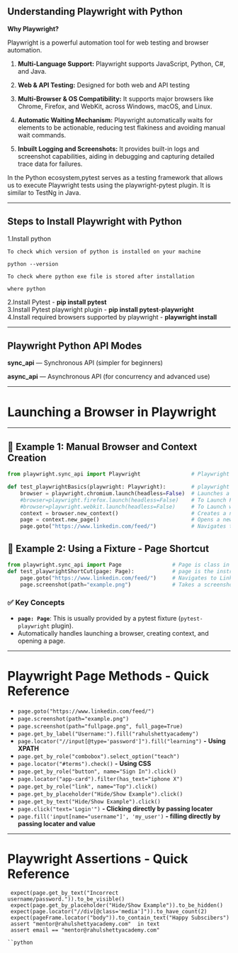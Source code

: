 ## Understanding Playwright with Python


**Why Playwright?**  

Playwright is a powerful automation tool for web testing and browser automation.

1. **Multi-Language Support:** Playwright supports JavaScript, Python, C#, and Java.
2. **Web & API Testing:** Designed for both web and API testing

3. **Multi-Browser & OS Compatibility:** It supports major browsers like Chrome, Firefox, and WebKit, across Windows, macOS, and Linux.

4. **Automatic Waiting Mechanism:** Playwright automatically waits for elements to be actionable, reducing test flakiness and avoiding manual wait commands.

5. **Inbuilt Logging and Screenshots:** It provides built-in logs and screenshot capabilities, aiding in debugging and capturing detailed trace data for failures.



In the Python ecosystem,pytest serves as a testing framework that allows us to execute Playwright tests using the playwright-pytest plugin. It is similar to TestNg in Java.

---

## Steps to Install Playwright with Python

1.Install python
```
To check which version of python is installed on your machine

python --version

To check where python exe file is stored after installation

where python
```
2.Install Pytest - **pip install pytest** </br>
3.Install Pytest playwright plugin - **pip install pytest-playwright** </br>
4.Install required browsers supported by playwright - **playwright install** </br>

---
## Playwright Python API Modes

**sync_api** — Synchronous API (simpler for beginners)

**async_api** — Asynchronous API (for concurrency and advanced use)

---

# Launching a Browser in Playwright



---

## 🔹 Example 1: Manual Browser and Context Creation

```python
from playwright.sync_api import Playwright                # Playwright is class in playwright.sync_api package

def test_playwrightBasics(playwright: Playwright):        # playwright is the instance of Playwright driver
    browser = playwright.chromium.launch(headless=False)  # Launches a Chromium browser with GUI
    #browser=playwright.firefox.launch(headless=False)    # To Launch Firefox browser
    #browser=playwright.webkit.launch(headless=False)     # To Launch webkit  browser
    context = browser.new_context()                       # Creates a new browser context (like a new browser profile)
    page = context.new_page()                             # Opens a new tab/page in the context
    page.goto("https://www.linkedin.com/feed/")           # Navigates to LinkedIn
```


## 🔹 Example 2: Using a Fixture - Page Shortcut

```python
from playwright.sync_api import Page                # Page is class in playwright.sync_api package
def test_playwrightShortCut(page: Page):            # page is the instrance of Playwright Page.
    page.goto("https://www.linkedin.com/feed/")     # Navigates to LinkedIn
    page.screenshot(path="example.png")             # Takes a screenshot of the current page
```

### ✅ Key Concepts

* **`page: Page`**: This is usually provided by a pytest fixture (`pytest-playwright` plugin).
* Automatically handles launching a browser, creating context, and opening a page.


---

# Playwright Page Methods - Quick Reference


- `page.goto("https://www.linkedin.com/feed/")`
- `page.screenshot(path="example.png")`
- `page.screenshot(path="fullpage.png", full_page=True)`
- `page.get_by_label("Username:").fill("rahulshettyacademy")`
- `page.locator("//input[@type='password']").fill("learning")`  **-** **Using XPATH**
- `page.get_by_role("combobox").select_option("teach")`
- `page.locator("#terms").check()`  **-** **Using CSS**
- `page.get_by_role("button", name="Sign In").click()`
- `page.locator("app-card").filter(has_text="iphone X")`
- `page.get_by_role("link", name="Top").click()`
- `page.get_by_placeholder("Hide/Show Example").click()`
- `page.get_by_text("Hide/Show Example").click()`
- `page.click("text='Login'")`  **- Clicking directly by passing locater**
- `page.fill('input[name="username"]', 'my_user')` **- filling directly by passing locater and value**

---

# Playwright Assertions - Quick Reference

```
 expect(page.get_by_text("Incorrect username/password.")).to_be_visible()
 expect(page.get_by_placeholder("Hide/Show Example")).to_be_hidden()
 expect(page.locator("//div[@class='media']")).to_have_count(2)
 expect(pageFrame.locator("body")).to_contain_text("Happy Subscibers")
 assert "mentor@rahulshettyacademy.com"  in text
 assert email == "mentor@rahulshettyacademy.com"

``python




